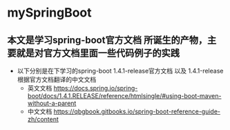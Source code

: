 # mySpringBoot
## 本文是学习spring-boot官方文档 所诞生的产物，主要就是对官方文档里面一些代码例子的实践
- 以下分别是在下学习的spring-boot 1.4.1-release官方文档 以及 1.4.1-release 根据官方文档翻译的中文文档
  -  英文文档 https://docs.spring.io/spring-boot/docs/1.4.1.RELEASE/reference/htmlsingle/#using-boot-maven-without-a-parent
  -  中文文档 https://qbgbook.gitbooks.io/spring-boot-reference-guide-zh/content 
  